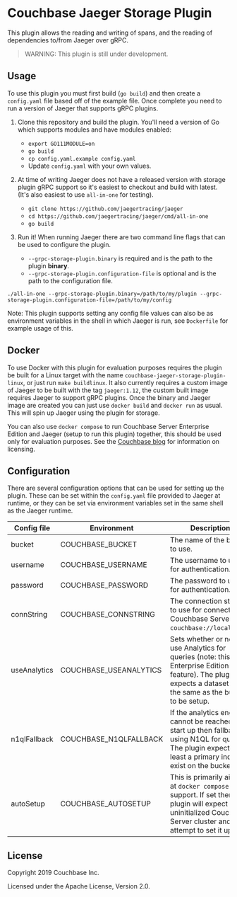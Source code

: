 Couchbase Jaeger Storage Plugin
===============================

This plugin allows the reading and writing of spans, and the reading of dependencies to/from Jaeger over gRPC.

> WARNING: This plugin is still under development.

Usage
-----
To use this plugin you must first build (`go build`) and then create a `config.yaml` file based off of the example file.
Once complete you need to run a version of Jaeger that supports gRPC plugins.


1. Clone this repository and build the plugin. You'll need a version of Go which supports modules and have modules enabled:
    * `export GO111MODULE=on`
    * `go build`
    * `cp config.yaml.example config.yaml`
    * Update `config.yaml` with your own values.

2. At time of writing Jaeger does not have a released version with storage plugin gRPC support so it's easiest to checkout
and build with latest. (It's also easiest to use `all-in-one` for testing).
    * `git clone https://github.com/jaegertracing/jaeger`
    * `cd https://github.com/jaegertracing/jaeger/cmd/all-in-one`
    * `go build`

3. Run it! When running Jaeger there are two command line flags that can be used to configure the plugin. 
    * `--grpc-storage-plugin.binary` is required and is the path to the plugin **binary**.
    * `--grpc-storage-plugin.configuration-file` is optional and is the path to the configuration file.

```
./all-in-one --grpc-storage-plugin.binary=/path/to/my/plugin --grpc-storage-plugin.configuration-file=/path/to/my/config
```

Note: This plugin supports setting any config file values can also be as environment variables in the shell in which Jaeger 
is run, see `Dockerfile` for example usage of this.


Docker
------
To use Docker with this plugin for evaluation purposes requires the plugin be built for a Linux target with the name
`couchbase-jaeger-storage-plugin-linux`, or just run `make buildlinux`. It also currently requires a custom image of Jaeger
to be built with the tag `jaeger:1.12`, the custom built image requires Jaeger to support gRPC plugins. 
Once the binary and Jaeger image are created you can just use `docker build` and `docker run` as usual. This will spin up
Jaeger using the plugin for storage.

You can also use `docker compose` to run Couchbase Server Enterprise Edition and Jaeger (setup to run this plugin) together,
this should be used only for evaluation purposes. See the [Couchbase blog](https://blog.couchbase.com/couchbase-server-editions-explained-open-source-community-edition-and-enterprise-edition/)
for information on licensing.


Configuration
--------------
There are several configuration options that can be used for setting up the plugin. These can be set within the `config.yaml`
file provided to Jaeger at runtime, or they can be set via environment variables set in the same shell as the Jaeger runtime.

| Config file | Environment | Description |
|---|---|---|
| bucket | COUCHBASE_BUCKET | The name of the bucket to use. |
| username | COUCHBASE_USERNAME | The username to use for authentication. |
| password | COUCHBASE_PASSWORD | The password to use for authentication. |
| connString | COUCHBASE_CONNSTRING | The connection string to use for connecting to Couchbase Server (e.g. `couchbase://localhost`). |
| useAnalytics | COUCHBASE_USEANALYTICS | Sets whether or not to use Analytics for queries (note: this an Enterprise Edition feature). The plugin expects a dataset with the same as the bucket to be setup. |
| n1qlFallback | COUCHBASE_N1QLFALLBACK | If the analytics engine cannot be reached at start up then fallback to using N1QL for queries. The plugin expects at least a primary index to exist on the bucket. |
| autoSetup | COUCHBASE_AUTOSETUP | This is primarily aimed at `docker compose` support. If set then the plugin will expect an uninitialized Couchbase Server cluster and will attempt to set it up. |





License
--------
Copyright 2019 Couchbase Inc.

Licensed under the Apache License, Version 2.0.
